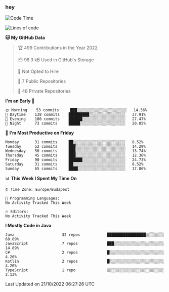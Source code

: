 ### hey

<!--START_SECTION:waka-->
![Code Time](http://img.shields.io/badge/Code%20Time-801%20hrs%2035%20mins-blue)

![Lines of code](https://img.shields.io/badge/From%20Hello%20World%20I%27ve%20Written-478%20Thousand%20lines%20of%20code-blue)

**🐱 My GitHub Data** 

> 🏆 499 Contributions in the Year 2022
 > 
> 📦 98.3 kB Used in GitHub's Storage 
 > 
> 🚫 Not Opted to Hire
 > 
> 📜 7 Public Repositories 
 > 
> 🔑 48 Private Repositories  
 > 
**I'm an Early 🐤** 

```text
🌞 Morning    53 commits     ███░░░░░░░░░░░░░░░░░░░░░░   14.56% 
🌆 Daytime    138 commits    █████████░░░░░░░░░░░░░░░░   37.91% 
🌃 Evening    100 commits    ██████░░░░░░░░░░░░░░░░░░░   27.47% 
🌙 Night      73 commits     █████░░░░░░░░░░░░░░░░░░░░   20.05%

```
📅 **I'm Most Productive on Friday** 

```text
Monday       31 commits     ██░░░░░░░░░░░░░░░░░░░░░░░   8.52% 
Tuesday      52 commits     ███░░░░░░░░░░░░░░░░░░░░░░   14.29% 
Wednesday    50 commits     ███░░░░░░░░░░░░░░░░░░░░░░   13.74% 
Thursday     45 commits     ███░░░░░░░░░░░░░░░░░░░░░░   12.36% 
Friday       90 commits     ██████░░░░░░░░░░░░░░░░░░░   24.73% 
Saturday     31 commits     ██░░░░░░░░░░░░░░░░░░░░░░░   8.52% 
Sunday       65 commits     ████░░░░░░░░░░░░░░░░░░░░░   17.86%

```


📊 **This Week I Spent My Time On** 

```text
⌚︎ Time Zone: Europe/Budapest

💬 Programming Languages: 
No Activity Tracked This Week

🔥 Editors: 
No Activity Tracked This Week

```

**I Mostly Code in Java** 

```text
Java                     32 repos            █████████████████░░░░░░░░   68.09% 
JavaScript               7 repos             ███░░░░░░░░░░░░░░░░░░░░░░   14.89% 
C#                       2 repos             █░░░░░░░░░░░░░░░░░░░░░░░░   4.26% 
Kotlin                   2 repos             █░░░░░░░░░░░░░░░░░░░░░░░░   4.26% 
TypeScript               1 repo              ░░░░░░░░░░░░░░░░░░░░░░░░░   2.13%

```



 Last Updated on 21/10/2022 06:27:26 UTC
<!--END_SECTION:waka-->
